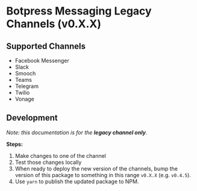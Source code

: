 # Botpress Messaging Legacy Channels (v0.X.X)

## Supported Channels

- Facebook Messenger
- Slack
- Smooch
- Teams
- Telegram
- Twilio
- Vonage

## Development

_Note: this documentation is for the **legacy channel only**._

**Steps:**

1. Make changes to one of the channel
1. Test those changes locally
1. When ready to deploy the new version of the channels, bump the version of this package to something in this range `v0.X.X` (e.g. `v0.4.5`).
1. Use `yarn` to publish the updated package to NPM.
